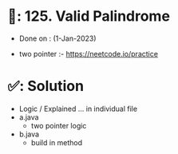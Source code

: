 # 📄: 125. Valid Palindrome

- Done on : (1-Jan-2023)
<!-- - 0_asdf :- https://github.com/withrvr/DSA-Final-450-Sheet -->
- two pointer :- https://neetcode.io/practice


# ✅: Solution

- Logic / Explained ... in individual file
- a.java
  - two pointer logic
- b.java
  - build in method


